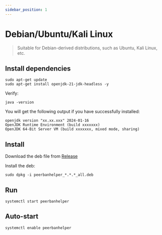 ```yaml
---
sidebar_position: 1
---
```


# Debian/Ubuntu/Kali Linux

>Suitable for Debian-derived distributions, such as Ubuntu, Kali Linux, etc.

## Install dependencies

```shell
sudo apt-get update
sudo apt-get install openjdk-21-jdk-headless -y
```

Verify:

```shell
java -version
```

You will get the following output if you have successfully installed:

```plain
openjdk version "xx.xx.xxx" 2024-01-16
OpenJDK Runtime Environment (build xxxxxxx)
OpenJDK 64-Bit Server VM (build xxxxxxx, mixed mode, sharing)
```

## Install
Download the deb file from [Release](https://github.com/PBH-BTN/PeerBanHelper/releases/latest)

Install the deb:

```shell
sudo dpkg -i peerbanhelper_*.*.*_all.deb
```

## Run
```shell
systemctl start peerbanhelper
```

## Auto-start
```shell
systemctl enable peerbanhelper
```
